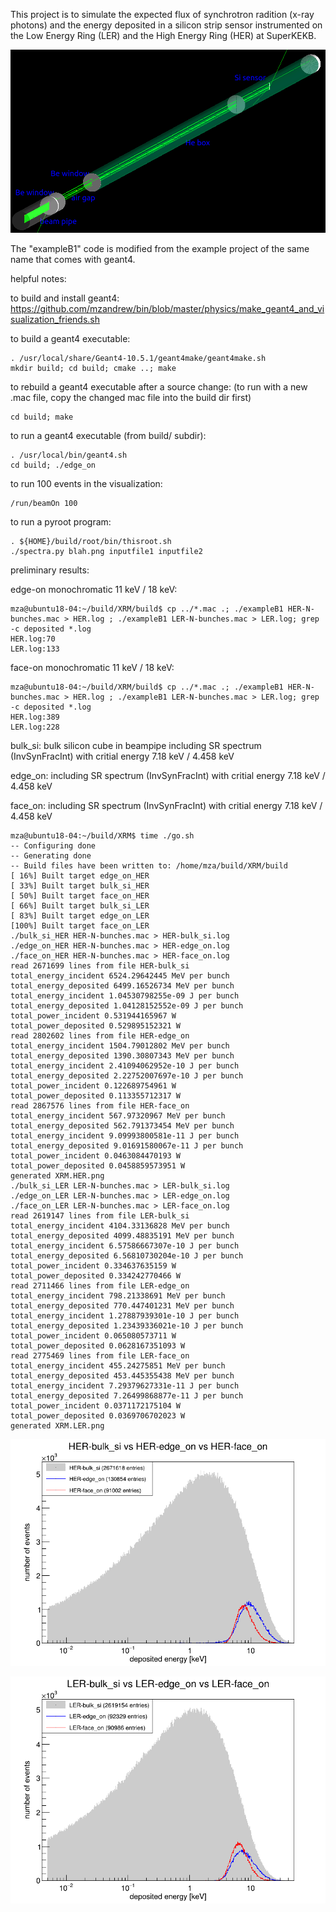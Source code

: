 This project is to simulate the expected flux of synchrotron radition (x-ray photons) and the energy deposited in a silicon strip sensor instrumented on the Low Energy Ring (LER) and the High Energy Ring (HER) at SuperKEKB.

![alt text](XRM-geometry.png?raw=true "XRM geometry")

The "exampleB1" code is modified from the example project of the same name that comes with geant4.

helpful notes:

to build and install geant4:
https://github.com/mzandrew/bin/blob/master/physics/make_geant4_and_visualization_friends.sh

to build a geant4 executable:

```
. /usr/local/share/Geant4-10.5.1/geant4make/geant4make.sh
mkdir build; cd build; cmake ..; make
```

to rebuild a geant4 executable after a source change:
(to run with a new .mac file, copy the changed mac file into the build dir first)

```
cd build; make
```

to run a geant4 executable (from build/ subdir):

```
. /usr/local/bin/geant4.sh
cd build; ./edge_on
```

to run 100 events in the visualization:
```
/run/beamOn 100
```

to run a pyroot program:

```
. ${HOME}/build/root/bin/thisroot.sh
./spectra.py blah.png inputfile1 inputfile2
```

preliminary results:

edge-on monochromatic 11 keV / 18 keV:

```
mza@ubuntu18-04:~/build/XRM/build$ cp ../*.mac .; ./exampleB1 HER-N-bunches.mac > HER.log ; ./exampleB1 LER-N-bunches.mac > LER.log; grep -c deposited *.log
HER.log:70
LER.log:133
```

face-on monochromatic 11 keV / 18 keV:

```
mza@ubuntu18-04:~/build/XRM/build$ cp ../*.mac .; ./exampleB1 HER-N-bunches.mac > HER.log ; ./exampleB1 LER-N-bunches.mac > LER.log; grep -c deposited *.log
HER.log:389
LER.log:228
```

bulk_si: bulk silicon cube in beampipe including SR spectrum (InvSynFracInt) with critial energy 7.18 keV / 4.458 keV

edge_on: including SR spectrum (InvSynFracInt) with critial energy 7.18 keV / 4.458 keV

face_on: including SR spectrum (InvSynFracInt) with critial energy 7.18 keV / 4.458 keV

```
mza@ubuntu18-04:~/build/XRM$ time ./go.sh 
-- Configuring done
-- Generating done
-- Build files have been written to: /home/mza/build/XRM/build
[ 16%] Built target edge_on_HER
[ 33%] Built target bulk_si_HER
[ 50%] Built target face_on_HER
[ 66%] Built target bulk_si_LER
[ 83%] Built target edge_on_LER
[100%] Built target face_on_LER
./bulk_si_HER HER-N-bunches.mac > HER-bulk_si.log
./edge_on_HER HER-N-bunches.mac > HER-edge_on.log
./face_on_HER HER-N-bunches.mac > HER-face_on.log
read 2671699 lines from file HER-bulk_si
total_energy_incident 6524.29642445 MeV per bunch
total_energy_deposited 6499.16526734 MeV per bunch
total_energy_incident 1.04530798255e-09 J per bunch
total_energy_deposited 1.04128152552e-09 J per bunch
total_power_incident 0.531944165967 W
total_power_deposited 0.529895152321 W
read 2802602 lines from file HER-edge_on
total_energy_incident 1504.79012802 MeV per bunch
total_energy_deposited 1390.30807343 MeV per bunch
total_energy_incident 2.41094062952e-10 J per bunch
total_energy_deposited 2.22752007697e-10 J per bunch
total_power_incident 0.122689754961 W
total_power_deposited 0.113355712317 W
read 2867576 lines from file HER-face_on
total_energy_incident 567.97320967 MeV per bunch
total_energy_deposited 562.791373454 MeV per bunch
total_energy_incident 9.09993800581e-11 J per bunch
total_energy_deposited 9.01691580067e-11 J per bunch
total_power_incident 0.0463084470193 W
total_power_deposited 0.0458859573951 W
generated XRM.HER.png
./bulk_si_LER LER-N-bunches.mac > LER-bulk_si.log
./edge_on_LER LER-N-bunches.mac > LER-edge_on.log
./face_on_LER LER-N-bunches.mac > LER-face_on.log
read 2619147 lines from file LER-bulk_si
total_energy_incident 4104.33136828 MeV per bunch
total_energy_deposited 4099.48835191 MeV per bunch
total_energy_incident 6.57586667307e-10 J per bunch
total_energy_deposited 6.56810730204e-10 J per bunch
total_power_incident 0.334637635159 W
total_power_deposited 0.334242770466 W
read 2711466 lines from file LER-edge_on
total_energy_incident 798.21338691 MeV per bunch
total_energy_deposited 770.447401231 MeV per bunch
total_energy_incident 1.27887939301e-10 J per bunch
total_energy_deposited 1.23439336021e-10 J per bunch
total_power_incident 0.065080573711 W
total_power_deposited 0.0628167351093 W
read 2775469 lines from file LER-face_on
total_energy_incident 455.24275851 MeV per bunch
total_energy_deposited 453.445355438 MeV per bunch
total_energy_incident 7.29379627331e-11 J per bunch
total_energy_deposited 7.26499868877e-11 J per bunch
total_power_incident 0.0371172175104 W
total_power_deposited 0.0369706702023 W
generated XRM.LER.png
```

![alt text](XRM.HER.png?raw=true "XRM HER")

![alt text](XRM.LER.png?raw=true "XRM LER")

